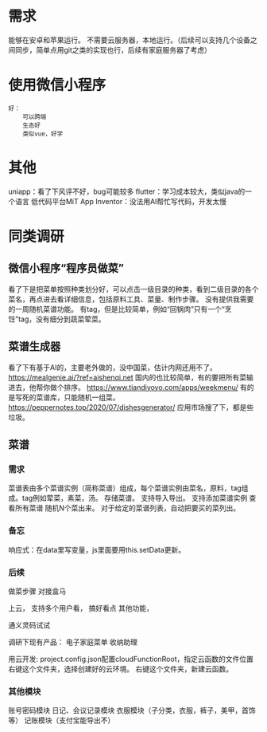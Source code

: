 # 需求
能够在安卓和苹果运行。
不需要云服务器，本地运行。（后续可以支持几个设备之间同步，简单点用git之类的实现也行，后续有家庭服务器了考虑）

# 使用微信小程序
	好：
		可以跨端
		生态好
		类似vue，好学

# 其他
uniapp：看了下风评不好，bug可能较多
flutter：学习成本较大，类似java的一个语言
低代码平台MiT App Inventor：没法用AI帮忙写代码，开发太慢

# 同类调研
## 微信小程序“程序员做菜”
看了下是把菜单按照种类划分好，可以点击一级目录的种类，看到二级目录的各个菜名，再点进去看详细信息，包括原料工具、菜量、制作步骤。
没有提供我需要的一周随机菜谱功能。
有tag，但是比较简单，例如“回锅肉”只有一个“烹饪”tag，没有细分到蔬菜荤菜。

## 菜谱生成器
看了下有基于AI的，主要老外做的，没中国菜，估计内网还用不了。
https://mealgenie.ai/?ref=aishenqi.net
国内的也比较简单，有的要把所有菜输进去，他帮你做个排序。
https://www.tiandiyoyo.com/apps/weekmenu/
有的是写死的菜谱库，只能随机一组菜。
https://peppernotes.top/2020/07/dishesgenerator/
应用市场搜了下，都是些垃圾。

## 菜谱
### 需求
菜谱表由多个菜谱实例（简称菜谱）组成，每个菜谱实例由菜名，原料，tag组成。tag例如荤菜，素菜，汤。
存储菜谱。
支持导入导出。
支持添加菜谱实例
查看所有菜谱
随机N个菜出来。
对于给定的菜谱列表，自动把要买的菜列出。

### 备忘
响应式：在data里写变量，js里面要用this.setData更新。

### 后续
做菜步骤
对接盒马

上云，
支持多个用户看，
搞好看点
其他功能，

通义灵码试试

调研下现有产品：
电子家庭菜单
收纳助理

用云开发:
project.config.json配置cloudFunctionRoot，指定云函数的文件位置
右键这个文件夹，选择创建好的云环境。
右键这个文件夹，新建云函数。



### 其他模块
账号密码模块
日记、会议记录模块
衣服模块（子分类，衣服，裤子，美甲，首饰等）
记账模块（支付宝能导出不）